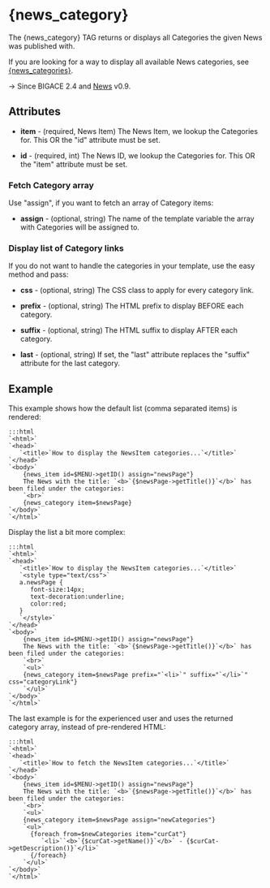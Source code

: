 # {news_category}

The {news_category} TAG returns or displays all Categories the given News was published with.

If you are looking for a way to display all available News categories, see [{news_categories}](bigace/smarty_tags/news_categories).

-> Since BIGACE 2.4 and [News](bigace/extensions/addon/news) v0.9.


## Attributes


*  **item** - (required, News Item)
    The News Item, we lookup the Categories for. This OR the "id" attribute must be set.

*  **id** - (required, int)
    The News ID, we lookup the Categories for. This OR the "item" attribute must be set.

### Fetch Category array

Use "assign", if you want to fetch an array of Category items:


*  **assign** - (optional, string)
    The name of the template variable the array with Categories will be assigned to.

### Display list of Category links

If you do not want to handle the categories in your template, use the easy method and pass:


*  **css** - (optional, string)
    The CSS class to apply for every category link.

*  **prefix** - (optional, string)
    The HTML prefix to display BEFORE each category.

*  **suffix** - (optional, string)
    The HTML suffix to display AFTER each category.

*  **last** - (optional, string)
    If set, the "last" attribute replaces the "suffix" attribute for the last category.

## Example

This example shows how the default list (comma separated items) is rendered:

	:::html
	`<html>`
	`<head>`
	   `<title>`How to display the NewsItem categories...`</title>`
	`</head>`
	`<body>`
	    {news_item id=$MENU->getID() assign="newsPage"}
	    The News with the title: `<b>`{$newsPage->getTitle()}`</b>` has been filed under the categories:
	    `<br>`
	    {news_category item=$newsPage}
	`</body>`
	`</html>`


Display the list a bit more complex:

	:::html
	`<html>`
	`<head>`
	   `<title>`How to display the NewsItem categories...`</title>`
	   `<style type="text/css">`
	   a.newsPage {
	      font-size:14px;
	      text-decoration:underline;
	      color:red;
	   }
	   `</style>`
	`</head>`
	`<body>`
	    {news_item id=$MENU->getID() assign="newsPage"}
	    The News with the title: `<b>`{$newsPage->getTitle()}`</b>` has been filed under the categories:
	    `<br>`
	    `<ul>`
	    {news_category item=$newsPage prefix="`<li>`" suffix="`</li>`" css="categoryLink"}
	    `</ul>`
	`</body>`
	`</html>`


The last example is for the experienced user and uses the returned category array, instead of pre-rendered HTML:

	:::html
	`<html>`
	`<head>`
	   `<title>`How to fetch the NewsItem categories...`</title>`
	`</head>`
	`<body>`
	    {news_item id=$MENU->getID() assign="newsPage"}
	    The News with the title: `<b>`{$newsPage->getTitle()}`</b>` has been filed under the categories:
	    `<br>`
	    `<ul>`
	    {news_category item=$newsPage assign="newCategories"}
	    `<ul>`
	      {foreach from=$newCategories item="curCat"}
	         `<li>``<b>`{$curCat->getName()}`</b>` - {$curCat->getDescription()}`</li>`
	      {/foreach}
	    `</ul>`
	`</body>`
	`</html>`

